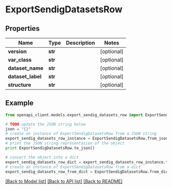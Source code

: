 # ExportSendigDatasetsRow


## Properties
Name | Type | Description | Notes
------------ | ------------- | ------------- | -------------
**version** | **str** |  | [optional] 
**var_class** | **str** |  | [optional] 
**dataset_name** | **str** |  | [optional] 
**dataset_label** | **str** |  | [optional] 
**structure** | **str** |  | [optional] 

## Example

```python
from openapi_client.models.export_sendig_datasets_row import ExportSendigDatasetsRow

# TODO update the JSON string below
json = "{}"
# create an instance of ExportSendigDatasetsRow from a JSON string
export_sendig_datasets_row_instance = ExportSendigDatasetsRow.from_json(json)
# print the JSON string representation of the object
print ExportSendigDatasetsRow.to_json()

# convert the object into a dict
export_sendig_datasets_row_dict = export_sendig_datasets_row_instance.to_dict()
# create an instance of ExportSendigDatasetsRow from a dict
export_sendig_datasets_row_from_dict = ExportSendigDatasetsRow.from_dict(export_sendig_datasets_row_dict)
```
[[Back to Model list]](../README.md#documentation-for-models) [[Back to API list]](../README.md#documentation-for-api-endpoints) [[Back to README]](../README.md)


